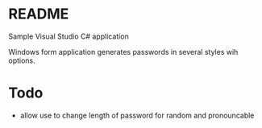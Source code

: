 # README #

Sample Visual Studio C# application

Windows form application generates passwords in several styles wih options.

# Todo
* allow use to change length of password for random and pronouncable
